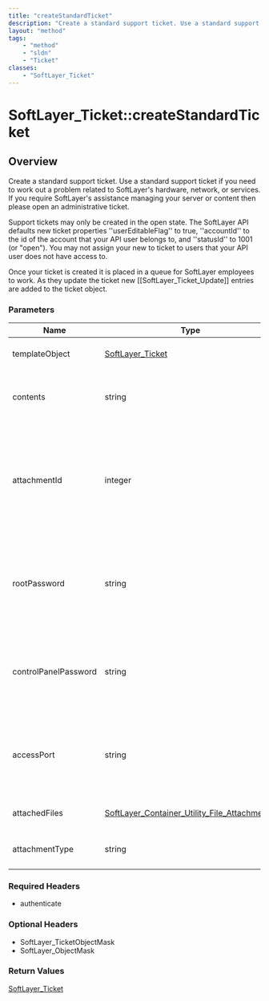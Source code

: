 ```yaml
---
title: "createStandardTicket"
description: "Create a standard support ticket. Use a standard support ticket if you need to work out a problem related to SoftLayer's... "
layout: "method"
tags:
    - "method"
    - "sldn"
    - "Ticket"
classes:
    - "SoftLayer_Ticket"
---
```

# SoftLayer_Ticket::createStandardTicket
## Overview 
Create a standard support ticket. Use a standard support ticket if you need to work out a problem related to SoftLayer's hardware, network, or services. If you require SoftLayer's assistance managing your server or content then please open an administrative ticket. 

Support tickets may only be created in the open state. The SoftLayer API defaults new ticket properties ''userEditableFlag'' to true, ''accountId'' to the id of the account that your API user belongs to, and ''statusId'' to 1001 (or "open"). You may not assign your new to ticket to users that your API user does not have access to. 

Once your ticket is created it is placed in a queue for SoftLayer employees to work. As they update the ticket new [[SoftLayer_Ticket_Update]] entries are added to the ticket object. 

### Parameters 
|Name | Type | Description |
| --- | --- | --- |
|templateObject| <a href='/reference/datatypes/SoftLayer_Ticket'>SoftLayer_Ticket </a>| A skeleton [[SoftLayer_Ticket (type)|SoftLayer_Ticket]] object containing the data of the ticket you wish to submit.|
|contents| string| The contents of the first update of the ticket. This is typically the ticket's problem description.|
|attachmentId| integer| An optional internal identifier of a piece of hardware or CloudLayer Computing Instance you wish to attach to this ticket. If you attach hardware to a ticket then you must also specify a root or admin password.|
|rootPassword| string| The root password of the hardware you wish to attach to this ticket. Providing your administrative password can significantly improve your ticket response time.|
|controlPanelPassword| string| An optional administrative password to a hosting control panel running on your server, if your server has one installed.|
|accessPort| string| The TCP port on your server that SoftLayer must use to access your operating system. This is typically 22 for SSH and 3389 for Remote Desktop.|
|attachedFiles| <a href='/reference/datatypes/SoftLayer_Container_Utility_File_Attachment'>SoftLayer_Container_Utility_File_Attachment[] </a>| An array of files to attach to a ticket upon creation.|
|attachmentType| string| <ul type="xsd:string"> <li title="HARDWARE">HARDWARE</li> <li title="VIRTUAL_GUEST">VIRTUAL_GUEST</li> </ul>|


### Required Headers
* authenticate

### Optional Headers
* SoftLayer_TicketObjectMask
* SoftLayer_ObjectMask

### Return Values
<a href='/reference/datatypes/SoftLayer_Ticket'>SoftLayer_Ticket </a>
